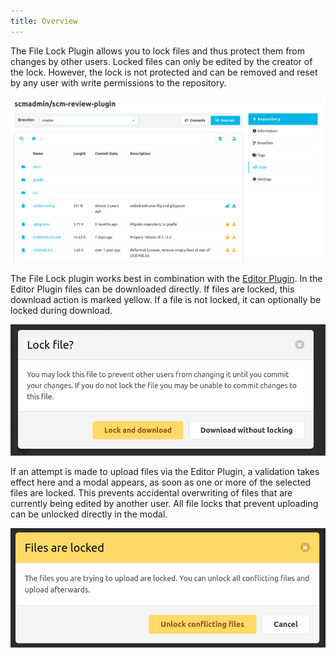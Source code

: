 ```yaml
---
title: Overview
---
```

The File Lock Plugin allows you to lock files and thus protect them from changes by other users.
Locked files can only be edited by the creator of the lock.
However, the lock is not protected and can be removed and reset by any user with write permissions to the repository.

![Locked Files](assets/locked_files.png)

The File Lock plugin works best in combination with the [Editor Plugin](https://scm-manager.org/plugins/scm-editor-plugin/).
In the Editor Plugin files can be downloaded directly. If files are locked, this download action is marked yellow.
If a file is not locked, it can optionally be locked during download.

![Download Modal](assets/download_modal.png)

If an attempt is made to upload files via the Editor Plugin, a validation takes effect here and a modal appears,
as soon as one or more of the selected files are locked.
This prevents accidental overwriting of files that are currently being edited by another user.
All file locks that prevent uploading can be unlocked directly in the modal.

![Upload Modal](assets/upload_modal.png)
